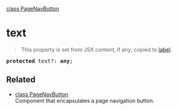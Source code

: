 [class PageNavButton](PageNavButton.md)

# text

> This property is set from JSX content, if any; copied to [label](PageNavButton_base_label.md).

<pre class="docgen_signature"><b>protected</b> text?: <b>any</b>;</pre>

## Related

- [<!--{ref:class}-->class PageNavButton](PageNavButton.md) \
    Component that encapsulates a page navigation button.
